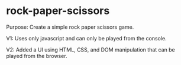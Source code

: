 # rock-paper-scissors

Purpose: Create a simple rock paper scissors game.

V1: Uses only javascript and can only be played from the console.

V2: Added a UI using HTML, CSS, and DOM manipulation that can be played from the browser.